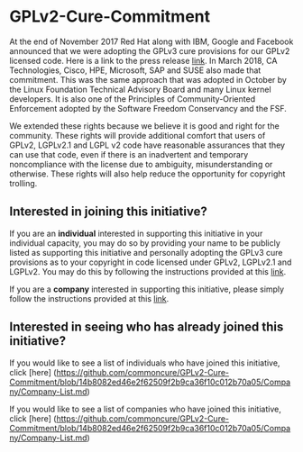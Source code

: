 # GPLv2-Cure-Commitment

At the end of November 2017 Red Hat along with IBM, Google and Facebook announced that we were adopting the GPLv3 cure provisions for our GPLv2 licensed code. Here is a link to the press release [link](https://www.redhat.com/en/about/press-releases/technology-industry-leaders-join-forces-increase-predictability-open-source-licensing). In March 2018, CA Technologies, Cisco, HPE, Microsoft, SAP and SUSE also made that commitment. This was the same approach that was adopted in October by the Linux Foundation Technical Advisory Board and many Linux kernel developers. It is also one of the Principles of Community-Oriented Enforcement adopted by the Software Freedom Conservancy and the FSF.

We extended these rights because we believe it is good and right for the community. These rights will provide additional comfort that users of GPLv2, LGPLv2.1 and LGPL v2 code have reasonable assurances that they can use that code, even if there is an inadvertent and temporary noncompliance with the license due to ambiguity, misunderstanding or otherwise. These rights will also help reduce the opportunity for copyright trolling.

## Interested in joining this initiative?

If you are an **individual** interested in supporting this initiative in your individual capacity, you may do so by providing your name to be publicly listed as supporting this initiative and personally adopting the GPLv3 cure provisions as to your copyright in code licensed under GPLv2, LGPLv2.1 and LGPLv2.  You may do this by following the instructions provided at this [link](https://github.com/commoncure/GPLv2-Cure-Commitment/blob/a16cd167cf3c2578c86c1381d6781e883ed26620/Individual/README-INDIVIDUAL.md).

If you are a **company** interested in supporting this initiative, please simply follow the instructions provided at this [link](https://github.com/commoncure/GPLv2-Cure-Commitment/blob/73315d70aad0515a020caceeee8106a09785fa23/Company/README-COMPANY.md).

## Interested in seeing who has already joined this initiative?

If you would like to see a list of individuals who have joined this initiative, click [here] (https://github.com/commoncure/GPLv2-Cure-Commitment/blob/14b8082ed46e2f62509f2b9ca36f10c012b70a05/Company/Company-List.md)

If you would like to see a list of companies who have joined this initiative, click [here] (https://github.com/commoncure/GPLv2-Cure-Commitment/blob/14b8082ed46e2f62509f2b9ca36f10c012b70a05/Company/Company-List.md)



